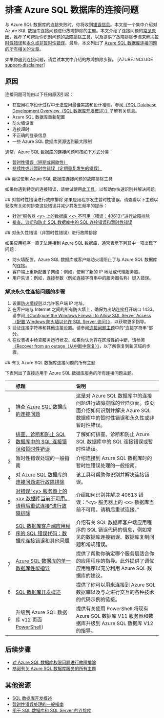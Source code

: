 <properties
	pageTitle="排查 Azure SQL 数据库的常见连接问题"
	description="识别和解决 Azure SQL 数据库常见连接错误的步骤。"
	services="sql-database"
	documentationCenter=""
	authors="dalechen"
	manager="felixwu"
	editor=""/>

<tags
	ms.service="sql-database"
	ms.workload="data-management"
	ms.tgt_pltfrm="na"
	ms.devlang="na"
	ms.topic="article"
	ms.date="08/31/2016"
	wacn.date="10/17/2016"
	ms.author="daleche"/>  


# 排查 Azure SQL 数据库的连接问题

与 Azure SQL 数据库的连接失败时，你将收到[错误信息](/documentation/articles/sql-database-develop-error-messages/)。本文是一个集中介绍对 Azure SQL 数据库连接问题进行故障排除的主题。本文介绍了连接问题的[常见原因](#cause)，推荐了可帮助你识别问题的[故障排除工具](#try-the-troubleshooter-for-azure-sql-database-connectivity-issues)，以及提供了故障排除步骤来解决[暂时性错误](#troubleshoot-transient-errors)和[永久或非暂时性错误](#troubleshoot-the-persistent-errors)。最后，本文列出了 [Azure SQL 数据库连接问题的所有相关的文章](#all-topics-for-azure-sql-database-connection-problems)。

如果你遇到连接问题，请尝试本文中介绍的故障排除步骤。
[AZURE.INCLUDE [support-disclaimer](../../includes/support-disclaimer.md)]

## 原因

连接问题可能由以下任何原因引起：

- 在应用程序设计过程中无法应用最佳实践和设计准则。参阅[《SQL Database Development Overview（SQL 数据库开发概述）》](/documentation/articles/sql-database-develop-overview/)了解有关信息。
- Azure SQL 数据库重新配置
- 防火墙设置
- 连接超时
- 不正确的登录信息
- 一些 Azure SQL 数据库资源达到最大限制

通常，Azure SQL 数据库的连接问题可按如下方式分类：

- [暂时性错误（短期或间歇性）](#troubleshoot-transient-errors)
- [持续性或非暂时性错误（定期重复发生的错误）](#troubleshoot-the-persistent-errors)

##<a id="try-the-troubleshooter-for-azure-sql-database-connectivity-issues"></a> 尝试使用 Azure SQL 数据库连接问题的故障排除工具

如果你遇到特定的连接错误，请尝试使用[此工具](https://support.microsoft.com/help/10085/troubleshooting-connectivity-issues-with-microsoft-azure-sql-database)，以帮助你快速识别并解决问题。

##<a id="troubleshoot-transient-errors"></a> 对暂时性错误进行故障排除
如果应用程序发生暂时性错误，请查看以下主题以获取有关如何排查这些错误并减少其发生频率的提示：

- [针对“服务器 &lt;y&gt; 上的数据库 &lt;x&gt; 不可用（错误：40613）”进行故障排除](/documentation/articles/sql-database-troubleshoot-connection/)
- [排查、诊断和防止 SQL 数据库中的 SQL 连接错误和暂时性错误](/documentation/articles/sql-database-connectivity-issues/)

<a id="troubleshoot-the-persistent-errors" name="troubleshoot-the-persistent-errors"></a>

##<a id="troubleshoot-the-persistent-errors"></a> 对永久性错误（非暂时性错误）进行故障排除

如果应用程序一直无法连接到 Azure SQL 数据库，通常表示下列其中一项出现了问题：

- 防火墙配置。Azure SQL 数据库或客户端防火墙阻止了与 Azure SQL 数据库的连接。
- 客户端上重新配置了网络：例如，使用了新的 IP 地址或代理服务器。
- 用户失误：例如，连接参数（例如连接字符串中的服务器名称）键入错误。

### 解决永久性连接问题的步骤

1.	设置[防火墙规则](/documentation/articles/sql-database-configure-firewall-settings-powershell/)以允许客户端 IP 地址。
2.	在客户端与 Internet 之间的所有防火墙上，确保为出站连接打开端口 1433。请参阅[《Configure the Windows Firewall to Allow SQL Server Access（配置 Windows 防火墙以允许 SQL Server 访问）》](https://msdn.microsoft.com/zh-cn/library/cc646023.aspx)，以获取更多指导。
3.	验证连接字符串和其他连接设置。请参阅[连接问题主题](/documentation/articles/sql-database-connectivity-issues/#connections-to-azure-sql-database)中的“连接字符串”部分。
4.	在仪表板中检查服务运行状况。如果你认为存在区域性的中断，请参阅[《Recover from an outage（从中断中恢复）》](/documentation/articles/sql-database-disaster-recovery/)，以了解恢复到新区域的步骤。


##<a id="all-topics-for-azure-sql-database-connection-problems"></a> 有关 Azure SQL 数据库连接问题的所有主题

下表列出了直接适用于 Azure SQL 数据库服务的所有连接问题主题。


| &nbsp; | 标题 | 说明 |
| --: | :-- | :-- |
| 1 | [排查 Azure SQL 数据库的连接问题](/documentation/articles/sql-database-troubleshoot-common-connection-issues/) | 这是对 Azure SQL 数据库中的连接问题进行故障排除的登陆页面。该页面介绍如何识别并解决 Azure SQL 数据库中的暂时性错误和永久性或非暂时性错误。 |
| 2 | [排查、诊断和防止 SQL 数据库中的 SQL 连接错误和暂时性错误](/documentation/articles/sql-database-connectivity-issues/) | 了解如何排查、诊断和防止 Azure SQL 数据库中的 SQL 连接错误或暂时性错误。 |
| 3 | 暂时性错误处理的一般指南 | 介绍连接到 Azure SQL 数据库时的暂时性错误处理的一般指南。 |
| 4 | [对 Azure SQL 数据库的连接问题进行故障排除](https://support.microsoft.com/help/10085/troubleshooting-connectivity-issues-with-microsoft-azure-sql-database) | 该工具可帮助你识别并解决连接错误。 |
| 5 | [对错误“&lt;y&gt; 服务器上的 &lt;x&gt; 数据库当前不可用。请稍后重试连接”进行故障排除](/documentation/articles/sql-database-troubleshoot-connection/) | 介绍如何识别并解决 40613 错误：“&lt;y&gt; 服务器上的 &lt;x&gt; 数据库当前不可用。请稍后重试连接。” |
| 6 | [SQL 数据库客户端应用程序的 SQL 错误代码：数据库连接错误和其他问题](/documentation/articles/sql-database-develop-error-messages/) | 介绍有关 SQL 数据库客户端应用程序的 SQL 错误代码的信息，例如常见的数据库连接错误、数据库复制问题和常规错误。 |
| 7 | [Azure SQL 数据库的单一数据库性能指导](/documentation/articles/sql-database-performance-guidance/) | 提供了帮助你确定哪个服务层适合你的应用程序的指导。此外提供了调优应用程序以充分利用 Azure SQL 数据库的建议。 |
| 8 | [SQL 数据库开发概述](/documentation/articles/sql-database-develop-overview/) | 提供了你可以用来连接到 Azure SQL 数据库以及与之进行交互的各种技术的代码示例的链接。 |
| 9 | 升级到 Azure SQL 数据库 v12 页面[PowerShell](/documentation/articles/sql-database-upgrade-server-powershell/)） | 提供有关使用 PowerShell 将现有 Azure SQL 数据库 V11 服务器和数据库升级到 Azure SQL 数据库 V12 的指导。 |


## 后续步骤


- [对 Azure SQL 数据库权限问题进行故障排除](/documentation/articles/sql-database-troubleshoot-permissions/)
- [参阅有关 Azure SQL 数据库服务的所有主题](/documentation/articles/sql-database-index-all-articles/)



## 其他资源

- [SQL 数据库开发概述](/documentation/articles/sql-database-develop-overview/)
- [暂时性错误处理的一般指南](/documentation/articles/best-practices-retry-general/)
- [用于 SQL 数据库和 SQL Server 的连接库](/documentation/articles/sql-database-libraries/)

<!---HONumber=Mooncake_1010_2016-->
